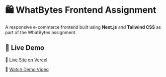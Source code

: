 # 🛍️ WhatBytes Frontend Assignment

A responsive e-commerce frontend built using **Next.js** and **Tailwind CSS** as part of the WhatBytes assignment.

## 🚀 Live Demo

🔗 [Live Site on Vercel](https://vercel.com/vidya-s-projects-85e901d7/whatbytes-frontend)

🎥 [Watch Demo Video]([https://your-demo-video-link.com](https://drive.google.com/file/d/1hSoaBMZDVcq_d8Kw3ypc1pKeQE215vcU/view?usp=sharing))


